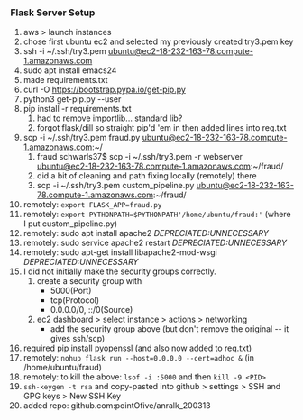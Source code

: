 ### Flask Server Setup

1. aws > launch instances
2. chose first ubuntu ec2 and selected my previously created try3.pem key
3. ssh -i \~/.ssh/try3.pem ubuntu@ec2-18-232-163-78.compute-1.amazonaws.com
4. sudo apt install emacs24
5. made requirements.txt
6. curl -O https://bootstrap.pypa.io/get-pip.py
7. python3 get-pip.py --user
8. pip install -r requirements.txt
   1. had to remove importlib... standard lib?
   2. forgot flask/dill so straight pip'd 'em in then added lines into req.txt
9. scp -i \~/.ssh/try3.pem fraud.py ubuntu@ec2-18-232-163-78.compute-1.amazonaws.com:~/
   1. fraud schwarls37$ scp -i ~/.ssh/try3.pem -r webserver ubuntu@ec2-18-232-163-78.compute-1.amazonaws.com:~/fraud/
   2. did a bit of cleaning and path fixing locally (remotely) there
   3. scp -i \~/.ssh/try3.pem custom_pipeline.py ubuntu@ec2-18-232-163-78.compute-1.amazonaws.com:~/fraud/
10. remotely: `export FLASK_APP=fraud.py`
11. remotely: `export PYTHONPATH=$PYTHONPATH'/home/ubuntu/fraud:'` (where I put custom_pipeline.py)
12. remotely: sudo apt install apache2 *DEPRECIATED:UNNECESSARY*
13. remotely: sudo service apache2 restart *DEPRECIATED:UNNECESSARY*
14. remotely: sudo apt-get install libapache2-mod-wsgi *DEPRECIATED:UNNECESSARY*
15. I did not initially make the security groups correctly.
    1. create a security group with
       - 5000(Port)
       - tcp(Protocol)
       - 0.0.0.0/0, ::/0(Source)
    2. ec2 dashboard > select instance > actions > networking
       - add the security group above (but don't remove the original -- it gives ssh/scp)
16. required pip install pyopenssl (and also now added to req.txt)
17. remotely: `nohup flask run --host=0.0.0.0 --cert=adhoc &` (in /home/ubuntu/fraud)
18. remotely: to kill the above: `lsof -i :5000` and then `kill -9 <PID>`
19. `ssh-keygen -t rsa` and copy-pasted into github > settings > SSH and GPG keys > New SSH Key
20. added repo: github.com:pointOfive/anralk_200313